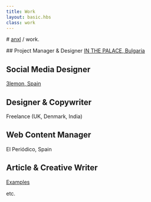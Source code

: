 ```yaml
---
title: Work
layout: basic.hbs
class: work
---
```


# [anxl](../index.html) / work.

## Project Manager & Designer
[IN THE PALACE, Bulgaria](https://twitter.com/InThePalaceISFF)

## Social Media Designer
[3lemon, Spain](http://www.3lemon.com/)

## Designer & Copywriter
Freelance (UK, Denmark, India)

## Web Content Manager
El Periódico, Spain

## Article & Creative Writer
[Examples](words.html)

etc.
